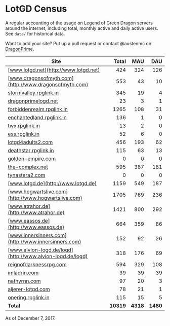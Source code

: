 # LotGD Census
A regular accounting of the usage on Legend of Green Dragon servers around the internet, including total, monthly active and daily active users. See `data/` for historical data.

Want to add your site? Put up a pull request or contact @austenmc on [DragonPrime](http://dragonprime.net).


Site | Total | MAU | DAU
--- | ---:| ---:| ---:
[www.lotgd.net](http://www.lotgd.net)|424|324|126
[www.dragonsofmyth.com](http://www.dragonsofmyth.com)|553|43|10
[stormvalley.rpglink.in](http://stormvalley.rpglink.in)|345|19|4
[dragonprimelogd.net](http://dragonprimelogd.net)|23|3|1
[forbiddenrealm.rpglink.in](http://forbiddenrealm.rpglink.in)|1265|108|31
[enchantedland.rpglink.in](http://enchantedland.rpglink.in)|136|1|0
[twx.rpglink.in](http://twx.rpglink.in)|13|2|0
[ess.rpglink.in](http://ess.rpglink.in)|52|6|0
[lotgd4adults2.com](http://lotgd4adults2.com)|456|193|62
[deathstar.rpglink.in](http://deathstar.rpglink.in)|115|63|13
[golden-empire.com](http://golden-empire.com)|0|0|0
[the-complex.net](http://the-complex.net)|595|387|181
[tynastera2.com](http://tynastera2.com)|0|0|0
[www.lotgd.de](http://www.lotgd.de)|1159|549|187
[www.hogwartslive.com](http://www.hogwartslive.com)|1705|769|236
[www.atrahor.de](http://www.atrahor.de)|1421|800|292
[www.eassos.de](http://www.eassos.de)|664|359|86
[www.innersinners.com](http://www.innersinners.com)|152|92|26
[www.alvion-logd.de/logd](http://www.alvion-logd.de/logd)|318|176|69
[reignofdarknessrpg.com](http://reignofdarknessrpg.com)|594|329|108
[imladrin.com](http://imladrin.com)|39|39|39
[nathyrnn.com](http://nathyrnn.com)|97|20|3
[aljerer-lotgd.com](http://aljerer-lotgd.com)|78|21|1
[onering.rpglink.in](http://onering.rpglink.in)|115|15|5
**Total**|**10319**|**4318**|**1480**

As of December 7, 2017.
